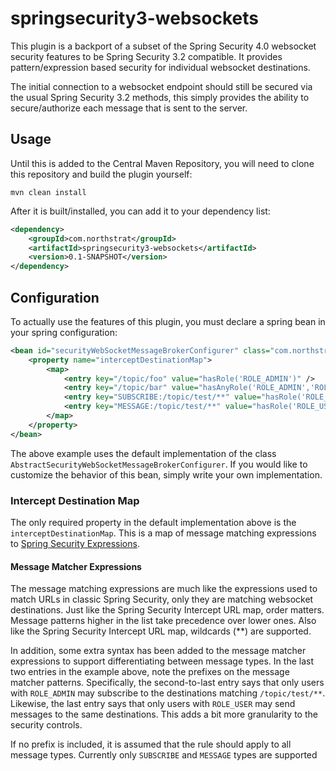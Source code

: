 # springsecurity3-websockets

This plugin is a backport of a subset of the Spring Security 4.0 websocket security features to be Spring Security 3.2 compatible. 
It provides pattern/expression based security for individual websocket destinations. 

The initial connection to a websocket endpoint should still be secured via the usual Spring Security 3.2 methods, this simply
provides the ability to secure/authorize each message that is sent to the server.
  
## Usage

Until this is added to the Central Maven Repository, you will need to clone this repository and build the plugin yourself:

```
mvn clean install
```

After it is built/installed, you can add it to your dependency list:

```xml
<dependency>
    <groupId>com.northstrat</groupId>
    <artifactId>springsecurity3-websockets</artifactId>
    <version>0.1-SNAPSHOT</version>
</dependency>
```

## Configuration

To actually use the features of this plugin, you must declare a spring bean in your spring configuration:
  
```xml
<bean id="securityWebSocketMessageBrokerConfigurer" class="com.northstrat.springsecurity.web.socket.DefaultSecurityWebSocketMessageBrokerConfigurer">
    <property name="interceptDestinationMap">
        <map>
            <entry key="/topic/foo" value="hasRole('ROLE_ADMIN')" />
            <entry key="/topic/bar" value="hasAnyRole('ROLE_ADMIN','ROLE_USER')" />
            <entry key="SUBSCRIBE:/topic/test/**" value="hasRole('ROLE_ADMIN')" />
            <entry key="MESSAGE:/topic/test/**" value="hasRole('ROLE_USER')" />
        </map>
    </property>
</bean>
```

The above example uses the default implementation of the class `AbstractSecurityWebSocketMessageBrokerConfigurer`. If you would
like to customize the behavior of this bean, simply write your own implementation.

### Intercept Destination Map

The only required property in the default implementation above is the `interceptDestinationMap`. This is a map of message
matching expressions to [Spring Security Expressions](https://docs.spring.io/spring-security/site/docs/3.0.x/reference/el-access.html).

#### Message Matcher Expressions

The message matching expressions are much like the expressions used to match URLs in classic Spring Security, only they
 are matching websocket destinations. Just like the Spring Security Intercept URL map, order matters. Message patterns
 higher in the list take precedence over lower ones. Also like the Spring Security Intercept URL map, wildcards (**) are
 supported.

In addition, some extra syntax has been added to the message matcher expressions to support differentiating between message 
 types. In the last two entries in the example above, note the prefixes on the message matcher patterns. Specifically,
 the second-to-last entry says that only users with `ROLE_ADMIN` may subscribe to the destinations matching `/topic/test/**`.
 Likewise, the last entry says that only users with `ROLE_USER` may send messages to the same destinations. This adds a
 bit more granularity to the security controls.
 
If no prefix is included, it is assumed that the rule should apply to all message types. Currently only `SUBSCRIBE` and 
`MESSAGE` types are supported
